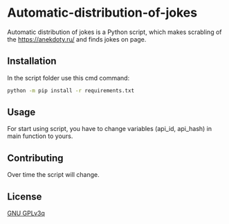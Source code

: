 # Automatic-distribution-of-jokes

Automatic distribution of jokes is a Python script, which makes scrabling of the https://anekdoty.ru/ and finds jokes on page.

## Installation

In the script folder use this cmd command: 
```bash
python -m pip install -r requirements.txt
```

## Usage
For start using script, you have to change variables (api_id, api_hash) in main function to yours.

## Contributing

Over time the script will change.

## License

[GNU GPLv3q](https://choosealicense.com/licenses/agpl-3.0/)
